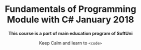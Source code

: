 <h1 align="center"><strong>Fundamentals of Programming Module with C# January 2018</strong></h1>
<p align ="center"><strong>This course is a part of main education program of SoftUni</strong></p>
<p align="center">Keep Calm and learn to <code>&lt;code&gt;</code></p>
